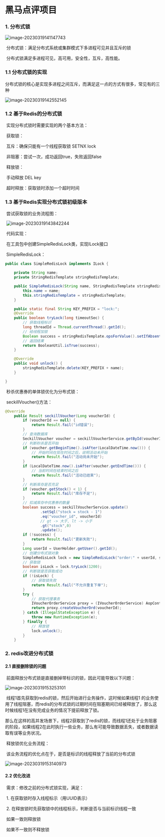 # 黑马点评项目

### 1. 分布式锁

![image-20230319141147743](C:\Users\Asphyxia\AppData\Roaming\Typora\typora-user-images\image-20230319141147743.png)

​	分布式锁：满足分布式系统或集群模式下多进程可见并且互斥的锁

​	分布式锁满足多进程可见，高可用，安全性，互斥，高性能。

### 	1.1 分布式锁的实现

​		分布式锁的核心是实现多进程之间互斥，而满足这一点的方式有很多，常见有的三种

![image-20230319142552145](C:\Users\Asphyxia\AppData\Roaming\Typora\typora-user-images\image-20230319142552145.png)

### 	1.2 基于Redis的分布式锁

​		实现分布式锁时需要实现的两个基本方法：

​		获取锁：

​			互斥：确保只能有一个线程获取锁 SETNX lock

​			非阻塞：尝试一次，成功返回true，失败返回false

​		释放锁：

​			手动释放 DEL key

​			超时释放：获取锁时添加一个超时时间

### 	1.3 基于Redis实现分布式锁初级版本

​		尝试获取锁的业务流程图：

​		![image-20230319143842244](C:\Users\Asphyxia\AppData\Roaming\Typora\typora-user-images\image-20230319143842244.png)

​		代码实现：

​			在工具包中创建SimpleRedisLock类，实现ILock接口

​			SimpleRedisLock：

```java
public class SimpleRedisLock implements ILock {

    private String name;
    private StringRedisTemplate stringRedisTemplate;

    public SimpleRedisLock(String name, StringRedisTemplate stringRedisTemplate) {
        this.name = name;
        this.stringRedisTemplate = stringRedisTemplate;
    }

    public static final String KEY_PREFIX = "lock:";
    @Override
    public boolean tryLock(long timeoutSec) {
        // 获取线程标识
        long threadId = Thread.currentThread().getId();
        // 给线程加锁
        Boolean success = stringRedisTemplate.opsForValue().setIfAbsent(KEY_PREFIX + name, threadId + "", timeoutSec, TimeUnit.SECONDS);
        // 返回结果
        return BooleanUtil.isTrue(success);
    }

    @Override
    public void unlock() {
        stringRedisTemplate.delete(KEY_PREFIX + name);
    }

}
```

​		秒杀优惠券的单体锁优化为分布式锁：

​		seckillVoucher()方法：

```java
@Override
    public Result seckillVoucher(Long voucherId) {
        if (voucherId == null) {
            return Result.fail("id错误");
        }
        // 查询数据库
        SeckillVoucher voucher = seckillVoucherService.getById(voucherId);
        // 判断秒杀是否开始
        if (voucher.getBeginTime().isAfter(LocalDateTime.now())) {
            // 开始时间在现在时间之后，说明活动未开始
            return Result.fail("活动尚未开始");
        }
        if (LocalDateTime.now().isAfter(voucher.getEndTime())) {
            // 当前时间在结束时间之后
            return Result.fail("活动已结束");
        }
        // 判断库存是否充足
        if (voucher.getStock() < 1) {
            return Result.fail("库存不足");
        }
        // 扣减库存中优惠券的数量
        boolean success = seckillVoucherService.update()
                .setSql("stock = stock - 1")
                .eq("voucher_id", voucherId)
                // gt -> 大于, lt -> 小于
                .gt("stock",0)
                .update();
        if (!success) {
            return Result.fail("更新失败");
        }
        Long userId = UserHolder.getUser().getId();
        // 创建分布式锁对象
        SimpleRedisLock lock = new SimpleRedisLock("order:" + userId, stringRedisTemplate);
        // 获取锁
        boolean isLock = lock.tryLock(1200);
        // 判断锁是否获取成功
        if (!isLock) {
            // 获取锁失败
            return Result.fail("不允许重复下单");
        }
        try {
            // 获取代理事务
            IVoucherOrderService proxy = (IVoucherOrderService) AopContext.currentProxy();
            return proxy.createVoucherOrd(voucherId);
        } catch (IllegalStateException e) {
            throw new RuntimeException(e);
        } finally {
            // 释放锁
            lock.unlock();
        }
    }
```

### 2. redis改进分布式锁

#### 	2.1 直接删除锁的问题

​		前面释放分布式锁是直接删掉带标识的锁，因此可能导致以下问题：

![image-20230319153253101](C:\Users\Asphyxia\AppData\Roaming\Typora\typora-user-images\image-20230319153253101.png)

​		线程1首先获取到redis的锁，然后开始进行业务操作，这时候如果线程1 的业务使用了线程阻塞，而redis的分布式锁的过期时间在阻塞期间已经被释放了，那么这时候线程1在没有完成业务的情况下提前释放了锁。

​		那么在这样的高并发场景下，线程2获取到了redis的锁，而线程1还处于业务阻塞的阶段，如果线程2在此时执行一些业务，那么有可能导致数据丢失，或者数据读取有误等业务状况。

​		释放锁优化业务流程：

​		该业务流程的优化点在于，是否是标识的线程释放了当前的分布式锁

![image-20230319153140973](C:\Users\Asphyxia\AppData\Roaming\Typora\typora-user-images\image-20230319153140973.png)

#### 	2.2 优化改进

​		需求：修改之前的分布式锁实现，满足：

​		1. 在获取锁时存入线程标示（用UUID表示）

​		2. 在释放锁时先获取锁中的线程标示，判断是否与当前标识线程一致

​			如果一致则释放锁

​			如果不一致则不释放锁